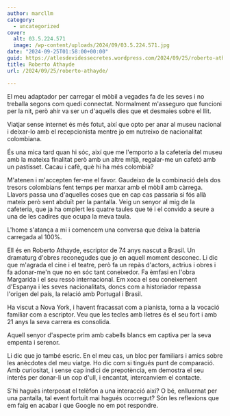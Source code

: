 ```yaml
---
author: marcllm
category:
  - uncategorized
cover:
  alt: 03.5.224.571
  image: /wp-content/uploads/2024/09/03.5.224.571.jpg
date: "2024-09-25T01:58:00+00:00"
guid: https://atlesdevidessecretes.wordpress.com/2024/09/25/roberto-athayde/
title: Roberto Athayde
url: /2024/09/25/roberto-athayde/

---
```

El meu adaptador per carregar el mòbil a vegades fa de les seves i no treballa segons com quedi connectat. Normalment m'asseguro que funcioni per la nit, però ahir va ser un d'aquells dies que et desmaies sobre el llit.

Viatjar sense internet és més fotut, així que opto per anar al museu nacional i deixar-lo amb el recepcionista mentre jo em nutreixo de nacionalitat colombiana.

És una mica tard quan hi sóc, així que me l'emporto a la cafeteria del museu amb la mateixa finalitat però amb un altre mitjà, regalar-me un cafetó amb un pastisset. Cacau i cafè, què hi ha més colombià?



M'atenen i m'accepten fer-me el favor. Gaudeixo de la combinació dels dos tresors colombians fent temps per marxar amb el mòbil amb càrrega. Llavors passa una d'aquelles coses que en cap cas passaria si fós allà mateix però sent abduït per la pantalla. Veig un senyor al mig de la cafeteria, que ja ha omplert les quatre taules que té i el convido a seure a una de les cadires que ocupa la meva taula.

L'home s'atança a mi i comencem una conversa que deixa la bateria carregada al 100%.

Ell és en Roberto Athayde, escriptor de 74 anys nascut a Brasil. Un dramaturg d'obres reconegudes que jo en aquell moment desconec. Li dic que m'agrada el cine i el teatre, però fa un repàs d'actors, actrius i obres i fa adonar-me'n que no en sóc tant coneixedor. Fa èmfasi en l'obra Margarida i el seu ressò internacional. Em xoca el seu coneixement d'Espanya i les seves nacionalitats, doncs com a historiador repassa l'origen del país, la relació amb Portugal i Brasil.

Ha viscut a Nova York, i havent fracassat com a pianista, torna a la vocació familiar com a escriptor. Veu que les tecles amb lletres és el seu fort i amb 21 anys la seva carrera es consolida.

Aquell senyor d'aspecte prim amb cabells blancs em captiva per la seva empenta i serenor.



Li dic que jo també escric. En el meu cas, un bloc per familiars i amics sobre les anècdotes del meu viatge. Ho dic com si tingués punt de comparació. Amb curiositat, i sense cap indici de prepotència, em demostra el seu interés per donar-li un cop d'ull, i encantat, intercanviem el contacte.



S'hi haguès interposat el telèfon a una interacció així? O bé, enlluernat per una pantalla, tal event fortuït mai hagués ocorregut? Són les reflexions que em faig en acabar i que Google no em pot respondre.
